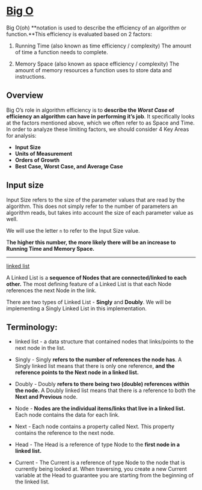 # [Big O](https://codefellows.github.io/common_curriculum/data_structures_and_algorithms/Code_401/class-05/resources/big_oh.html)

Big O(oh) **notation is used to describe the efficiency of an algorithm or function.**This efficiency is evaluated based on 2 factors:

1. Running Time (also known as time efficiency / complexity)
The amount of time a function needs to complete.

2. Memory Space (also known as space efficiency / complexity)
The amount of memory resources a function uses to store data and instructions.


## Overview
Big O’s role in algorithm efficiency is to **describe the *Worst Case* of efficiency an algorithm can have in performing it’s job**. It specifically looks at the factors mentioned above, which we often refer to as Space and Time. In order to analyze these limiting factors, we should consider 4 Key Areas for analysis:

- **Input Size**
- **Units of Measurement**
- **Orders of Growth**
- **Best Case, Worst Case, and Average Case**

## Input size 


Input Size refers to the size of the parameter values that are read by the algorithm. This does not simply refer to the number of parameters an algorithm reads, but takes into account the size of each parameter value as well.


We will use the letter `n` to refer to the Input Size value.

T**he higher this number, the more likely there will be an increase to Running Time and Memory Space.**


----------------------------------------------------------------------------------
[linked list](https://medium.com/basecs/whats-a-linked-list-anyway-part-1-d8b7e6508b9d)

A Linked List is a **sequence of Nodes that are connected/linked to each other.** The most defining feature of a Linked List is that each Node references the next Node in the link.

There are two types of Linked List - **Singly** and **Doubly**. We will be implementing a Singly Linked List in this implementation.

## Terminology:

- linked list - a data structure that contained nodes that links/points to the next node in the list.

- Singly - Singly **refers to the number of references the node has**. A Singly linked list means that there is only one reference, **and the reference points to the Next node in a linked list.**

- Doubly - Doubly **refers to there being two (double) references within the node.** A Doubly linked list means that there is a reference to both the **Next and Previous** node.

- Node - **Nodes are the individual items/links that live in a linked list.** Each node contains the data for each link.

- Next - Each node contains a property called Next. This property contains the reference to the next node.

- Head - The Head is a reference of type Node to the **first node in a linked list.**

- Current - The Current is a reference of type Node to the node that is currently being looked at. When traversing, you create a new Current variable at the Head to guarantee you are starting from the beginning of the linked list.
